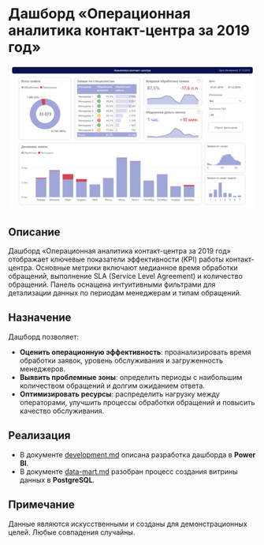 # Дашборд «Операционная аналитика контакт-центра за 2019 год»
![dash](image/dash-1.jpg)

## Описание
Дашборд «Операционная аналитика контакт-центра за 2019 год» отображает ключевые показатели эффективности (KPI) работы контакт-центра.
Основные метрики включают медианное время обработки обращений, выполнение SLA (Service Level Agreement) и количество обращений.
Панель оснащена интуитивными фильтрами для детализации данных по периодам менеджерам и типам обращений.

## Назначение
Дашборд позволяет:
- **Оценить операционную эффективность**: проанализировать время обработки заявок, уровень обслуживания и загруженность менеджеров.
- **Выявить проблемные зоны**: определить периоды с наибольшим количеством обращений и долгим ожиданием ответа.
- **Оптимизировать ресурсы**: распределить нагрузку между операторами, улучшить процессы обработки обращений и повысить качество обслуживания.

## Реализация
- В документе [development.md](development.md) описана разработка дашборда в **Power BI**.
- В документе [data-mart.md](data-mart.md) разобран процесс создания витрины данных в **PostgreSQL**.

## Примечание
Данные являются искусственными и созданы для демонстрационных целей. Любые совпадения случайны.
